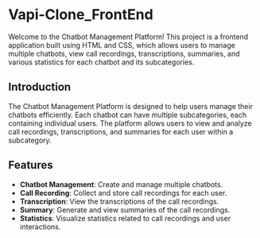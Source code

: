 # Vapi-Clone_FrontEnd



Welcome to the Chatbot Management Platform! This project is a frontend application built using HTML and CSS, which allows users to manage multiple chatbots, view call recordings, transcriptions, summaries, and various statistics for each chatbot and its subcategories.


## Introduction

The Chatbot Management Platform is designed to help users manage their chatbots efficiently. Each chatbot can have multiple subcategories, each containing individual users. The platform allows users to view and analyze call recordings, transcriptions, and summaries for each user within a subcategory.

## Features

- **Chatbot Management**: Create and manage multiple chatbots.
- **Call Recording**: Collect and store call recordings for each user.
- **Transcription**: View the transcriptions of the call recordings.
- **Summary**: Generate and view summaries of the call recordings.
- **Statistics**: Visualize statistics related to call recordings and user interactions.
